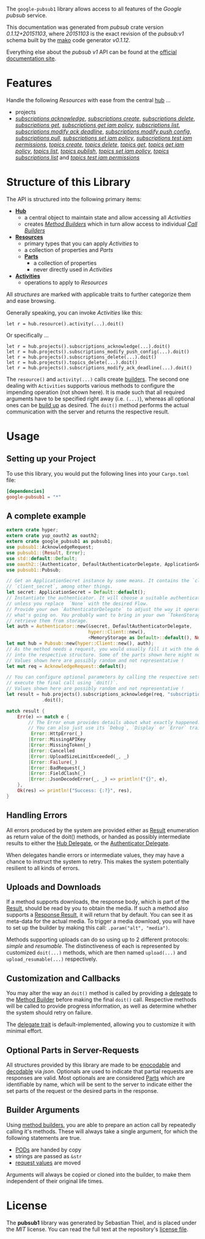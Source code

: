 <!---
DO NOT EDIT !
This file was generated automatically from 'src/mako/api/README.md.mako'
DO NOT EDIT !
-->
The `google-pubsub1` library allows access to all features of the *Google pubsub* service.

This documentation was generated from *pubsub* crate version *0.1.12+20151103*, where *20151103* is the exact revision of the *pubsub:v1* schema built by the [mako](http://www.makotemplates.org/) code generator *v0.1.12*.

Everything else about the *pubsub* *v1* API can be found at the
[official documentation site](https://cloud.google.com/pubsub/docs).
# Features

Handle the following *Resources* with ease from the central [hub](http://byron.github.io/google-apis-rs/google_pubsub1/struct.Pubsub.html) ... 

* projects
 * [*subscriptions acknowledge*](http://byron.github.io/google-apis-rs/google_pubsub1/struct.ProjectSubscriptionAcknowledgeCall.html), [*subscriptions create*](http://byron.github.io/google-apis-rs/google_pubsub1/struct.ProjectSubscriptionCreateCall.html), [*subscriptions delete*](http://byron.github.io/google-apis-rs/google_pubsub1/struct.ProjectSubscriptionDeleteCall.html), [*subscriptions get*](http://byron.github.io/google-apis-rs/google_pubsub1/struct.ProjectSubscriptionGetCall.html), [*subscriptions get iam policy*](http://byron.github.io/google-apis-rs/google_pubsub1/struct.ProjectSubscriptionGetIamPolicyCall.html), [*subscriptions list*](http://byron.github.io/google-apis-rs/google_pubsub1/struct.ProjectSubscriptionListCall.html), [*subscriptions modify ack deadline*](http://byron.github.io/google-apis-rs/google_pubsub1/struct.ProjectSubscriptionModifyAckDeadlineCall.html), [*subscriptions modify push config*](http://byron.github.io/google-apis-rs/google_pubsub1/struct.ProjectSubscriptionModifyPushConfigCall.html), [*subscriptions pull*](http://byron.github.io/google-apis-rs/google_pubsub1/struct.ProjectSubscriptionPullCall.html), [*subscriptions set iam policy*](http://byron.github.io/google-apis-rs/google_pubsub1/struct.ProjectSubscriptionSetIamPolicyCall.html), [*subscriptions test iam permissions*](http://byron.github.io/google-apis-rs/google_pubsub1/struct.ProjectSubscriptionTestIamPermissionCall.html), [*topics create*](http://byron.github.io/google-apis-rs/google_pubsub1/struct.ProjectTopicCreateCall.html), [*topics delete*](http://byron.github.io/google-apis-rs/google_pubsub1/struct.ProjectTopicDeleteCall.html), [*topics get*](http://byron.github.io/google-apis-rs/google_pubsub1/struct.ProjectTopicGetCall.html), [*topics get iam policy*](http://byron.github.io/google-apis-rs/google_pubsub1/struct.ProjectTopicGetIamPolicyCall.html), [*topics list*](http://byron.github.io/google-apis-rs/google_pubsub1/struct.ProjectTopicListCall.html), [*topics publish*](http://byron.github.io/google-apis-rs/google_pubsub1/struct.ProjectTopicPublishCall.html), [*topics set iam policy*](http://byron.github.io/google-apis-rs/google_pubsub1/struct.ProjectTopicSetIamPolicyCall.html), [*topics subscriptions list*](http://byron.github.io/google-apis-rs/google_pubsub1/struct.ProjectTopicSubscriptionListCall.html) and [*topics test iam permissions*](http://byron.github.io/google-apis-rs/google_pubsub1/struct.ProjectTopicTestIamPermissionCall.html)




# Structure of this Library

The API is structured into the following primary items:

* **[Hub](http://byron.github.io/google-apis-rs/google_pubsub1/struct.Pubsub.html)**
    * a central object to maintain state and allow accessing all *Activities*
    * creates [*Method Builders*](http://byron.github.io/google-apis-rs/google_pubsub1/trait.MethodsBuilder.html) which in turn
      allow access to individual [*Call Builders*](http://byron.github.io/google-apis-rs/google_pubsub1/trait.CallBuilder.html)
* **[Resources](http://byron.github.io/google-apis-rs/google_pubsub1/trait.Resource.html)**
    * primary types that you can apply *Activities* to
    * a collection of properties and *Parts*
    * **[Parts](http://byron.github.io/google-apis-rs/google_pubsub1/trait.Part.html)**
        * a collection of properties
        * never directly used in *Activities*
* **[Activities](http://byron.github.io/google-apis-rs/google_pubsub1/trait.CallBuilder.html)**
    * operations to apply to *Resources*

All *structures* are marked with applicable traits to further categorize them and ease browsing.

Generally speaking, you can invoke *Activities* like this:

```Rust,ignore
let r = hub.resource().activity(...).doit()
```

Or specifically ...

```ignore
let r = hub.projects().subscriptions_acknowledge(...).doit()
let r = hub.projects().subscriptions_modify_push_config(...).doit()
let r = hub.projects().subscriptions_delete(...).doit()
let r = hub.projects().topics_delete(...).doit()
let r = hub.projects().subscriptions_modify_ack_deadline(...).doit()
```

The `resource()` and `activity(...)` calls create [builders][builder-pattern]. The second one dealing with `Activities` 
supports various methods to configure the impending operation (not shown here). It is made such that all required arguments have to be 
specified right away (i.e. `(...)`), whereas all optional ones can be [build up][builder-pattern] as desired.
The `doit()` method performs the actual communication with the server and returns the respective result.

# Usage

## Setting up your Project

To use this library, you would put the following lines into your `Cargo.toml` file:

```toml
[dependencies]
google-pubsub1 = "*"
```

## A complete example

```Rust
extern crate hyper;
extern crate yup_oauth2 as oauth2;
extern crate google_pubsub1 as pubsub1;
use pubsub1::AcknowledgeRequest;
use pubsub1::{Result, Error};
use std::default::Default;
use oauth2::{Authenticator, DefaultAuthenticatorDelegate, ApplicationSecret, MemoryStorage};
use pubsub1::Pubsub;

// Get an ApplicationSecret instance by some means. It contains the `client_id` and 
// `client_secret`, among other things.
let secret: ApplicationSecret = Default::default();
// Instantiate the authenticator. It will choose a suitable authentication flow for you, 
// unless you replace  `None` with the desired Flow.
// Provide your own `AuthenticatorDelegate` to adjust the way it operates and get feedback about 
// what's going on. You probably want to bring in your own `TokenStorage` to persist tokens and
// retrieve them from storage.
let auth = Authenticator::new(&secret, DefaultAuthenticatorDelegate,
                              hyper::Client::new(),
                              <MemoryStorage as Default>::default(), None);
let mut hub = Pubsub::new(hyper::Client::new(), auth);
// As the method needs a request, you would usually fill it with the desired information
// into the respective structure. Some of the parts shown here might not be applicable !
// Values shown here are possibly random and not representative !
let mut req = AcknowledgeRequest::default();

// You can configure optional parameters by calling the respective setters at will, and
// execute the final call using `doit()`.
// Values shown here are possibly random and not representative !
let result = hub.projects().subscriptions_acknowledge(req, "subscription")
             .doit();

match result {
    Err(e) => match e {
        // The Error enum provides details about what exactly happened.
        // You can also just use its `Debug`, `Display` or `Error` traits
         Error::HttpError(_)
        |Error::MissingAPIKey
        |Error::MissingToken(_)
        |Error::Cancelled
        |Error::UploadSizeLimitExceeded(_, _)
        |Error::Failure(_)
        |Error::BadRequest(_)
        |Error::FieldClash(_)
        |Error::JsonDecodeError(_, _) => println!("{}", e),
    },
    Ok(res) => println!("Success: {:?}", res),
}

```
## Handling Errors

All errors produced by the system are provided either as [Result](http://byron.github.io/google-apis-rs/google_pubsub1/enum.Result.html) enumeration as return value of 
the doit() methods, or handed as possibly intermediate results to either the 
[Hub Delegate](http://byron.github.io/google-apis-rs/google_pubsub1/trait.Delegate.html), or the [Authenticator Delegate](http://byron.github.io/google-apis-rs/google_pubsub1/../yup-oauth2/trait.AuthenticatorDelegate.html).

When delegates handle errors or intermediate values, they may have a chance to instruct the system to retry. This 
makes the system potentially resilient to all kinds of errors.

## Uploads and Downloads
If a method supports downloads, the response body, which is part of the [Result](http://byron.github.io/google-apis-rs/google_pubsub1/enum.Result.html), should be
read by you to obtain the media.
If such a method also supports a [Response Result](http://byron.github.io/google-apis-rs/google_pubsub1/trait.ResponseResult.html), it will return that by default.
You can see it as meta-data for the actual media. To trigger a media download, you will have to set up the builder by making
this call: `.param("alt", "media")`.

Methods supporting uploads can do so using up to 2 different protocols: 
*simple* and *resumable*. The distinctiveness of each is represented by customized 
`doit(...)` methods, which are then named `upload(...)` and `upload_resumable(...)` respectively.

## Customization and Callbacks

You may alter the way an `doit()` method is called by providing a [delegate](http://byron.github.io/google-apis-rs/google_pubsub1/trait.Delegate.html) to the 
[Method Builder](http://byron.github.io/google-apis-rs/google_pubsub1/trait.CallBuilder.html) before making the final `doit()` call. 
Respective methods will be called to provide progress information, as well as determine whether the system should 
retry on failure.

The [delegate trait](http://byron.github.io/google-apis-rs/google_pubsub1/trait.Delegate.html) is default-implemented, allowing you to customize it with minimal effort.

## Optional Parts in Server-Requests

All structures provided by this library are made to be [enocodable](http://byron.github.io/google-apis-rs/google_pubsub1/trait.RequestValue.html) and 
[decodable](http://byron.github.io/google-apis-rs/google_pubsub1/trait.ResponseResult.html) via *json*. Optionals are used to indicate that partial requests are responses 
are valid.
Most optionals are are considered [Parts](http://byron.github.io/google-apis-rs/google_pubsub1/trait.Part.html) which are identifiable by name, which will be sent to 
the server to indicate either the set parts of the request or the desired parts in the response.

## Builder Arguments

Using [method builders](http://byron.github.io/google-apis-rs/google_pubsub1/trait.CallBuilder.html), you are able to prepare an action call by repeatedly calling it's methods.
These will always take a single argument, for which the following statements are true.

* [PODs][wiki-pod] are handed by copy
* strings are passed as `&str`
* [request values](http://byron.github.io/google-apis-rs/google_pubsub1/trait.RequestValue.html) are moved

Arguments will always be copied or cloned into the builder, to make them independent of their original life times.

[wiki-pod]: http://en.wikipedia.org/wiki/Plain_old_data_structure
[builder-pattern]: http://en.wikipedia.org/wiki/Builder_pattern
[google-go-api]: https://github.com/google/google-api-go-client

# License
The **pubsub1** library was generated by Sebastian Thiel, and is placed 
under the *MIT* license.
You can read the full text at the repository's [license file][repo-license].

[repo-license]: https://github.com/Byron/google-apis-rs/LICENSE.md

